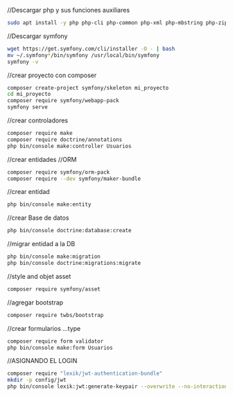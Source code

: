 
//Descargar php y sus funciones auxiliares
```bash
sudo apt install -y php php-cli php-common php-xml php-mbstring php-zip php-curl php-intl php-sqlite3 php-mysql unzip git
```

//Descargar symfony 
```bash
wget https://get.symfony.com/cli/installer -O - | bash
mv ~/.symfony*/bin/symfony /usr/local/bin/symfony
symfony -v
```

//crear proyecto con composer
```bash
composer create-project symfony/skeleton mi_proyecto
cd mi_proyecto
composer require symfony/webapp-pack
symfony serve
```

//crear controladores
```bash
composer require make
composer require doctrine/annotations
php bin/console make:controller Usuarios
```

//crear entidades
//ORM 
```bash
composer require symfony/orm-pack
composer require --dev symfony/maker-bundle
```

//crear entidad
```bash
php bin/console make:entity
```

//crear Base de datos
```bash
php bin/console doctrine:database:create
```

//migrar entidad a la DB
```bash
php bin/console make:migration
php bin/console doctrine:migrations:migrate
```

//style and objet asset
```bash
composer require symfony/asset
```

//agregar bootstrap
```bash
composer require twbs/bootstrap
```

//crear formularios  ...type
```bash
composer require form validator
php bin/console make:form Usuarios
```

//ASIGNANDO EL LOGIN 
```bash
composer require "lexik/jwt-authentication-bundle"
mkdir -p config/jwt
php bin/console lexik:jwt:generate-keypair --overwrite --no-interaction
```



